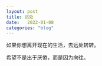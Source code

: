 ```yaml
---
layout: post
title: 远处
date:   2022-01-08
categories: "blog"
---
```


如果你想离开现在的生活，去远处转转。  

希望不是出于厌倦，而是因为向往。
